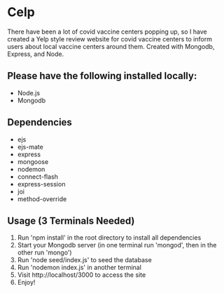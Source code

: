 # Celp
There have been a lot of covid vaccine centers popping up, so I have created a Yelp style review website
for covid vaccine centers to inform users about local vaccine centers around them. Created with 
Mongodb, Express, and Node.

## Please have the following installed locally:
* Node.js
* Mongodb 

## Dependencies
* ejs
* ejs-mate
* express
* mongoose
* nodemon
* connect-flash
* express-session
* joi
* method-override

## Usage (3 Terminals Needed)
1. Run 'npm install' in the root directory to install all dependencies
2. Start your Mongodb server (in one terminal run 'mongod', then in the other run 'mongo')
3. Run 'node seed/index.js' to seed the database
4. Run 'nodemon index.js' in another terminal
5. Visit http://localhost/3000 to access the site
6. Enjoy!
